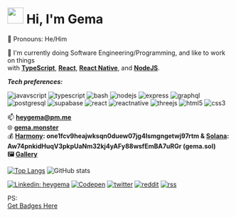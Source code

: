 
# <img src="https://user-images.githubusercontent.com/10743728/100195412-e2ca3780-2f29-11eb-98b0-26af8496f704.gif" width="36px" /> Hi, I'm Gema

<p align="left">
  🍷 Pronouns: He/Him
</p>

<!-- ___tl;dr JS is 🔥___ **(Compile-To-Js)** -->

🔭 I'm currently doing Software Engineering/Programming, and like to work on things<br>
     with  __[TypeScript](https://www.typescriptlang.org/)__, __[React](https://reactjs.org/)__, __[React Native](https://reactnative.dev/)__, and __[NodeJS](https://nodejs.org/)__.

***Tech preferences:***

![javavscript](https://img.shields.io/badge/JavaScript-F7DF1E?style=for-the-badge&logo=javascript&logoColor=black)
![typescript](https://img.shields.io/badge/TypeScript-007ACC?style=for-the-badge&logo=typescript&logoColor=white)
![bash](https://img.shields.io/badge/Shell_Script-121011?style=for-the-badge&logo=gnu-bash&logoColor=white)
![nodejs](https://img.shields.io/badge/Node.js-339933?style=for-the-badge&logo=nodedotjs&logoColor=white)
![express](https://img.shields.io/badge/Express.js-000000?style=for-the-badge&logo=express&logoColor=white)
![graphql](https://img.shields.io/badge/GraphQl-E10098?style=for-the-badge&logo=graphql&logoColor=white)
![postgresql](https://img.shields.io/badge/PostgreSQL-316192?style=for-the-badge&logo=postgresql&logoColor=white)
![supabase](https://img.shields.io/badge/Supabase-181818?style=for-the-badge&logo=supabase&logoColor=white)
![react](https://img.shields.io/badge/React-20232A?style=for-the-badge&logo=react&logoColor=61DAFB)
![reactnative](https://img.shields.io/badge/React_Native-20232A?style=for-the-badge&logo=react&logoColor=61DAFB)
![threejs](https://img.shields.io/badge/ThreeJs-black?style=for-the-badge&logo=three.js&logoColor=white)
![html5](https://img.shields.io/badge/HTML5-E34F26?style=for-the-badge&logo=html5&logoColor=white)
![css3](https://img.shields.io/badge/CSS3-1572B6?style=for-the-badge&logo=css3&logoColor=white)

<p align="left">
 📫 <b><a href="mailto:heygema@pm.me">heygema@pm.me</a></b> <br>
 🌐 <b><a href="https://gema.monster" target="_blank">gema.monster</a></b> <br>
 💰 <b><a href="https://harmony.one" target="_blank">Harmony</a>: one1fcv9heajwksqn0duew07jg4lsmgngetwj97rtm & <a href="https://solana.com" target="_blank">Solana</a>: Aw74pnkidHuqV3pkpUaNm32kj4yAFy88wsfEmBA7uRGr (gema.sol) <br>
 🖼 <a target="_blank" href="https://nfteyez.global/accounts/9aPBRryNmrT2vPZguknzRVtG7hs6Vz7R2ahkuXz6dP9L">Gallery</a> <br>
  </b>
 </p>



[![Top Langs](https://github-readme-stats.vercel.app/api/top-langs/?username=heygema&layout=compact&theme=gruvbox)](https://github.com/anuraghazra/github-readme-stats)
![GitHub stats](https://github-readme-stats.vercel.app/api?username=heygema&layout=compact&show_icons=true&theme=gruvbox&hide_rank=true&hide_title=true&count_private=true)


<!-- [![trophy](https://github-profile-trophy.vercel.app/?username=heygema&theme=onedark)](https://github.com/ryo-ma/github-profile-trophy) -->

<!-- ![Anurag's github stats](https://github-readme-stats.vercel.app/api?username=heygema&show_icons=true&theme=radical) -->

[![Linkedin: heygema](https://img.shields.io/badge/linkedin-%230077B5.svg?&style=for-the-badge&logo=linkedin&logoColor=white)](https://www.linkedin.com/in/heygema/)
[![Codepen](https://img.shields.io/badge/Codepen-000000?style=for-the-badge&logo=codepen&logoColor=white)](https://codepen.io/heygema)
[![twitter](https://img.shields.io/badge/twitter-%231DA1F2.svg?&style=for-the-badge&logo=twitter&logoColor=white)](https://twitter.com/heygema)
[![reddit](https://img.shields.io/badge/reddit-%23FF4500.svg?&style=for-the-badge&logo=reddit&logoColor=white)](https://reddit.com/heygema)
[![rss](https://img.shields.io/badge/rss-%23FFA500.svg?&style=for-the-badge&logo=rss&logoColor=white)](https://gema.monster/rss)


PS:
<br />
[Get Badges Here](https://github.com/alexandresanlim/Badges4-README.md-Profile)



<!--

<p align="center">
  <img align="center" style="display: block; margin: auto;" alt="photo;align: center;" src="https://24.media.tumblr.com/tumblr_lj7m023ybE1qcyka5o1_500.gif">
</p>

<p align="center">
  <img align="center" style="display: block; margin: auto;" alt="photo;align: center;" src="https://www.delta.edu/_resources/images/planetarium/astronomy-001.jpg">
</p>

<p align="center">
  <img align="center" style="display: block; margin: auto;" alt="photo;align: center;" src="https://upload.wikimedia.org/wikipedia/commons/thumb/6/64/A_spinner_dolphin_in_the_Red_Sea.jpg/1920px-A_spinner_dolphin_in_the_Red_Sea.jpg">
</p>
-->


<!--
**heygema/heygema** is a ✨ _special_ ✨ repository because its `README.md` (this file) appears on your GitHub profile.

Here are some ideas to get you started:

- 🔭 I’m currently working on ...
- 🌱 I’m currently learning ...
- 👯 I’m looking to collaborate on ...
- 🤔 I’m looking for help with ...
- 💬 Ask me about ...
- 📫 How to reach me: ...
- 😄 Pronouns: ...
- ⚡ Fun fact: ...
-->
